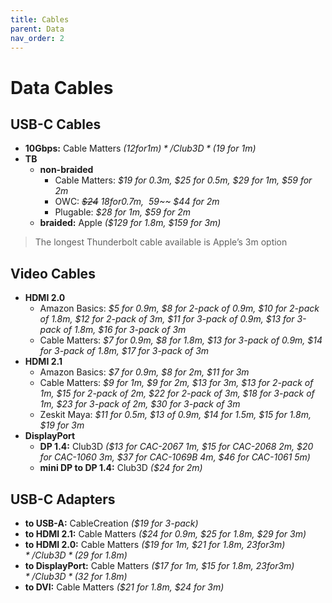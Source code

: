 ```yaml
---
title: Cables
parent: Data
nav_order: 2
---
```

# Data Cables

## USB-C Cables

- **10Gbps:** Cable Matters *($12 for 1m)* / Club3D *($19 for 1m)*
- **TB** 
	- **non-braided** 
		- Cable Matters: *$19 for 0.3m, $25 for 0.5m, $29 for 1m, $59 for 2m* 
		- OWC: *~~$24~~ $18 for 0.7m, ~~$59~~ $44 for 2m*
		- Plugable: *$28 for 1m, $59 for 2m*
	- **braided:** Apple *($129 for 1.8m, $159 for 3m)*

> The longest Thunderbolt cable available is Apple’s 3m option

## Video Cables

- **HDMI 2.0** 
	- Amazon Basics: *$5 for 0.9m, $8 for 2-pack of 0.9m, $10 for 2-pack of 1.8m, $12 for 2-pack of 3m, $11 for 3-pack of 0.9m, $13 for 3-pack of 1.8m, $16 for 3-pack of 3m*
	- Cable Matters: *$7 for 0.9m, $8 for 1.8m, $13 for 3-pack of 0.9m, $14 for 3-pack of 1.8m, $17 for 3-pack of 3m*
- **HDMI 2.1**
	- Amazon Basics: *$7 for 0.9m, $8 for 2m, $11 for 3m*
	- Cable Matters: *$9 for 1m, $9 for 2m, $13 for 3m, $13 for 2-pack of 1m, $15 for 2-pack of 2m, $22 for 2-pack of 3m, $18 for 3-pack of 1m, $23 for 3-pack of 2m, $30 for 3-pack of 3m*
	- Zeskit Maya: *$11 for 0.5m, $13 of 0.9m, $14 for 1.5m, $15 for 1.8m, $19 for 3m*
- **DisplayPort**
	- **DP 1.4:** Club3D *($13 for CAC-2067 1m, $15 for CAC-2068 2m, $20 for CAC-1060 3m, $37 for CAC-1069B 4m, $46 for CAC-1061 5m)*
	- **mini DP to DP 1.4:** Club3D *($24 for 2m)*

## USB-C Adapters

- **to USB-A:** CableCreation *($19 for 3-pack)*
- **to HDMI 2.1:** Cable Matters *($24 for 0.9m, $25 for 1.8m, $29 for 3m)*
- **to HDMI 2.0:** Cable Matters *($19 for 1m, $21 for 1.8m, $23 for 3m)* / Club3D *($29 for 1.8m)*
- **to DisplayPort:** Cable Matters *($17 for 1m, $15 for 1.8m, $23 for 3m)* / Club3D *($32 for 1.8m)*
- **to DVI:** Cable Matters *($21 for 1.8m, $24 for 3m)* 


